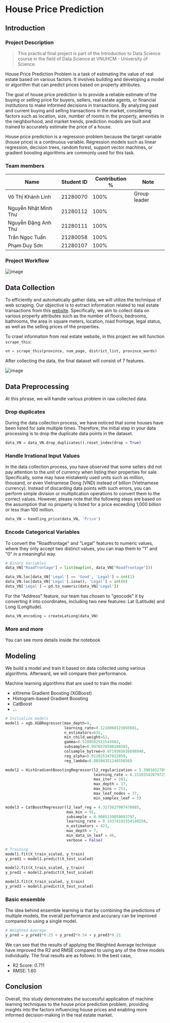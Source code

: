 # House Price Prediction

## Introduction

### Project Description
 > This practical final project is part of the Introduction to Data Science course in the field of Data Science at VNUHCM - University of Science.

House Price Prediction Problem is a task of estimating the value of real estate based on various factors. It involves building and developing a model or algorithm that can predict prices based on property attributes.

The goal of house price prediction is to provide a reliable estimate of the buying or selling price for buyers, sellers, real estate agents, or financial institutions to make informed decisions in transactions. By analyzing past and current buying and selling transactions in the market, considering factors such as location, size, number of rooms in the property, amenities in the neighborhood, and market trends, prediction models are built and trained to accurately estimate the price of a house.

House price prediction is a regression problem because the target variable (house price) is a continuous variable. Regression models such as linear regression, decision trees, random forest, support vector machines, or gradient boosting algorithms are commonly used for this task.

### Team members

| Name                | Student ID | Contribution % | Note           |
|---------------------|------------|----------------|----------------|
| Võ Thị Khánh Linh   | 21280070   | 100%           | Group leader   |
| Nguyễn Nhật Minh Thư | 21280112   | 100%           |                |
| Nguyễn Đặng Anh Thư  | 21280111   | 100%           |                |
| Trần Ngọc Tuấn      | 21280058   | 100%           |                |
| Phạm Duy Sơn        | 21280107   | 100%           |                |

### Project Workflow

![image](https://github.com/TuanTran0910/House-Price-Prediction-IDS/assets/94174684/45cf125b-7b0a-40aa-8f25-c16b6445bd0f)

## Data Collection

To efficiently and automatically gather data, we will utilize the technique of web scraping. Our objective is to extract information related to real estate transactions from this [website](https://batdongsan.vn/ban-nha/). Specifically, we aim to collect data on various property attributes such as the number of floors, bedrooms, bathrooms, the area in square meters, location, road frontage, legal status, as well as the selling prices of the properties.

To crawl information from real estate website, in this project we will function ```scrape_this```:

```python
vn = scrape_this(province, num_page, district_list, province_wards)
```

After collecting the data, the final dataset will consist of 7 features.

![image](https://github.com/TuanTran0910/House-Price-Prediction-IDS/assets/94174684/e18d71da-8875-4034-b0df-47147574c7d3)

## Data Preprocessing

At this phrase, we will handle various problem in raw collected data.

### Drop duplicates

During the data collection process, we have noticed that some houses have been listed for sale multiple times. Therefore, the initial step in your data processing is to drop the duplicate data points in the dataset.

```python
data_VN = data_VN.drop_duplicates().reset_index(drop = True)
```

### Handle Irrational Input Values

In the data collection process, you have observed that some sellers did not pay attention to the unit of currency when listing their properties for sale. Specifically, some may have mistakenly used units such as million, thousand, or even Vietnamese Dong (VND) instead of billion (Vietnamese currency). Instead of discarding data points with such errors, you can perform simple division or multiplication operations to convert them to the correct values. However, please note that the following steps are based on the assumption that no property is listed for a price exceeding 1,000 billion or less than 100 million.

```python
data_VN = handling_price(data_VN, 'Price')
```

### Encode Categorical Variables

To convert the "Roadfrontage" and "Legal" features to numeric values, where they only accept two distinct values, you can map them to "1" and "0" in a meaningful way.

```python
# Binary Variables
data_VN["Roadfrontage"] = list(map(int, data_VN["Roadfrontage"]))

data_VN.loc[data_VN['Legal'] == 'Good', 'Legal'] = int(1)
data_VN.loc[data_VN['Legal'].isna(), 'Legal'] = int(0)
data_VN['Legal'] = pd.to_numeric(data_VN['Legal'])
```

For the "Address" feature, our team has chosen to "geocode" it by converting it into coordinates, including two new features: Lat (Latitude) and Long (Longitude).

```python
data_VN_encoding = createLatLong(data_VN)
```

### More and more

You can see more details inside the notebook

## Modeling

We build a model and train it based on data collected using various algorithms. Afterward, we will compare their performance.

Machine learning algorithms that are used to train the model: 
- eXtreme Gradient Boosting (XGBoost)
- Histogram-based Gradient Boosting
- CatBoost
- ...

```python
# Initialize models
model1 = xgb.XGBRegressor(max_depth=9,
                          learning_rate=0.1216060123693681,
                          n_estimators=632,
                          min_child_weight=52,
                          gamma=0.5109582511543662,
                          subsample=0.9976570598100385,
                          colsample_bytree=0.9719365038898948,
                          reg_alpha=0.911025347022059,
                          reg_lambda=0.8850435124855656)

model2 = HistGradientBoostingRegressor(l2_regularization = 5.390165270582185,
                                       learning_rate = 0.1518554287972511,
                                       max_iter = 201,
                                       max_depth = 17,
                                       max_bins = 251,
                                       max_leaf_nodes = 37,
                                       min_samples_leaf = 5)

model3 = CatBoostRegressor(l2_leaf_reg = 4.3173827907470885,
                           max_bin = 91,
                           subsample = 0.9085139050093797,
                           learning_rate = 0.14374193354140258,
                           n_estimators = 423,
                           max_depth = 7,
                           min_data_in_leaf = 46,
                           verbose = False)

# Training
model1.fit(X_train_scaled, y_train)
y_pred1 = model1.predict(X_test_scaled)

model2.fit(X_train_scaled, y_train)
y_pred2 = model2.predict(X_test_scaled)

model3.fit(X_train_scaled, y_train)
y_pred3 = model3.predict(X_test_scaled)
```

### Basic ensemble

The idea behind ensemble learning is that by combining the predictions of multiple models, the overall performance and accuracy can be improved compared to using a single model.

```python
# Weighted Average
y_pred = y_pred1*0.25 + y_pred2*0.54 + y_pred3*0.21
```

We can see that the results of applying the Weighted Average technique have improved the R2 and RMSE compared to using any of the three models individually. The final results are as follows: In the best case,
- R2 Score: 0.711
- RMSE: 1.60

## Conclusion

Overall, this study demonstrates the successful application of machine learning techniques to the house price prediction problem, providing insights into the factors influencing house prices and enabling more informed decision-making in the real estate market.
